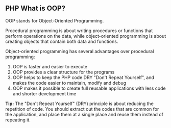 PHP What is OOP?
---------------------
OOP stands for Object-Oriented Programming.

Procedural programming is about writing procedures or functions that perform operations on the data, while object-oriented programming is about creating objects that contain both data and functions.

Object-oriented programming has several advantages over procedural programming:

1. OOP is faster and easier to execute
2. OOP provides a clear structure for the programs
3. OOP helps to keep the PHP code DRY "Don't Repeat Yourself", and makes the code easier to maintain, modify and debug
4. OOP makes it possible to create full reusable applications with less code and shorter development time

<strong>Tip:</strong> The "Don't Repeat Yourself" (DRY) principle is about reducing the repetition of code. You should extract out the codes that are common for the application, and place them at a single place and reuse them instead of repeating it.




